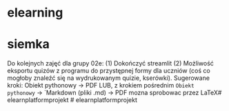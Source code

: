 # elearning
# siemka
Do kolejnych zajęć dla grupy 02e:
(1) Dokończyć streamlit
(2) Możliwość eksportu quizów z programu do przystępnej formy dla uczniów (coś co mogłoby znaleźć się na wydrukowanym quizie, kserówki). 
Sugerowane kroki: Obiekt pythonowy  -> PDF
LUB, z krokiem pośrednim
`Obiekt pythonowy`  -> `Markdown (pliki .md) -> PDF
mozna sprobowac przez LaTeX#   e l e a r n p l a t f o r m p r o j e k t  
 #   e l e a r n p l a t f o r m p r o j e k t  
 
